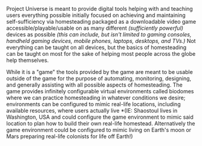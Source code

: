 Project Universe is meant to provide digital tools helping with and teaching users everything possible initially focused on achieving and maintaining self-sufficiency via homesteading packaged as a downloadable video game accessible/playable/usable on as many different *(sufficiently powerful)* devices as possible *(this can include, but isn't limited to gaming consoles, handheld gaming devices, mobile phones, laptops, desktops, and TVs.)* Not everything can be taught on all devices, but the basics of homesteading can be taught on most for the sake of helping most people across the globe help themselves.

While it is a "game" the tools provided by the game are meant to be usable outside of the game for the purpose of automating, monitoring, designing, and generally assisting with all possible aspects of homesteading. The game provides infinitely configurable virtual environments called biodomes where we can practice homesteading in whatever conditions we desire; environments can be configured to mimic real-life locations, including available resources, where users actually live *(IE: Shaostoul lives in Washington, USA and could configure the game environment to mimic said location to plan how to build their own real-life homestead. Alternatively the game environment could be configured to mimic living on Earth's moon or Mars preparing real-life colonists for life off Earth!)